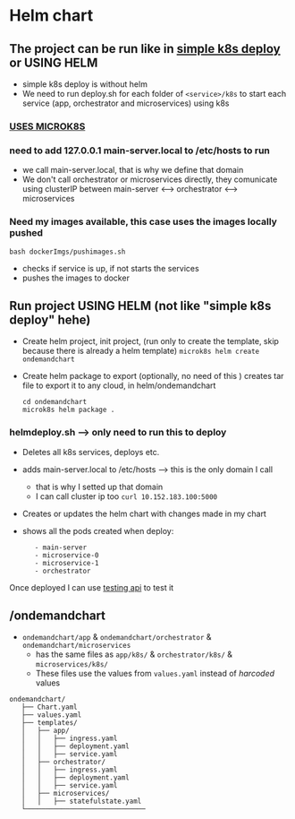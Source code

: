 # Helm chart

##  The project can be run like in [simple k8s deploy](../README.md)  or USING HELM
- simple k8s deploy is without helm
- We need to run deploy.sh for each folder of `<service>/k8s` to start each service (app, orchestrator and microservices) using k8s

### [USES MICROK8S](../microk8sandversions/README.md) 

### need to add 127.0.0.1 main-server.local to /etc/hosts to run
- we call main-server.local, that is why we define that domain
- We don't call orchestrator or microservices directly, they comunicate using clusterIP between main-server <--> orchestrator <--> microservices

### Need my images available, this case uses the images locally pushed
`bash dockerImgs/pushimages.sh `

- checks if service is up, if not starts the services
- pushes the images to docker

## Run project USING HELM (not like "simple k8s deploy" hehe)
- Create helm project, init project, (run only to create the template, skip because there is already a helm template)
`microk8s helm create ondemandchart`

- Create helm package to export (optionally, no need of this )
creates tar file to export it to any cloud, in helm/ondemandchart
   ```
   cd ondemandchart
   microk8s helm package .
   ```

### helmdeploy.sh --> only need to run this to deploy
- Deletes all k8s services, deploys etc.
- adds main-server.local to /etc/hosts --> this is the only domain I call
   - that is why I setted up that domain
   - I can call cluster ip too `curl 10.152.183.100:5000`

- Creates or updates the helm chart with changes made in my chart
- shows all the pods created when deploy:
   ```
      - main-server
      - microservice-0
      - microservice-1
      - orchestrator 
   ```

Once deployed I can use [testing api](../codeHelpers/loginmainserver.py) to test it 

## /ondemandchart


- `ondemandchart/app` & `ondemandchart/orchestrator` & `ondemandchart/microservices`
     - has the same files as `app/k8s/` & `orchestrator/k8s/` & `microservices/k8s/`
     - These files use the values from `values.yaml` instead of *harcoded* values

```
ondemandchart/
   ├── Chart.yaml
   ├── values.yaml
   ├── templates/
   │   ├── app/
   │   │   ├── ingress.yaml
   │   │   ├── deployment.yaml
   │   │   ├── service.yaml
   │   ├── orchestrator/
   │   │   ├── ingress.yaml
   │   │   ├── deployment.yaml
   │   │   ├── service.yaml
   │   ├── microservices/
   │   │   ├── statefulstate.yaml
   └──────────────────────────────
```


